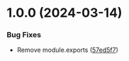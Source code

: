 # 1.0.0 (2024-03-14)


### Bug Fixes

* Remove module.exports ([57ed5f7](https://github.com/DimChtz/postcss-flexup/commit/57ed5f753868d3c55bf080f6e15f87593d28ff0f))
